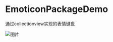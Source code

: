 # EmoticonPackageDemo
通过collectionview实现的表情键盘

![图片](http://odumpn7vt.bkt.clouddn.com/WechatIMG1.jpeg)
